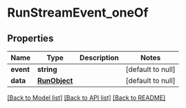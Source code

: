 # RunStreamEvent_oneOf

## Properties
Name | Type | Description | Notes
------------ | ------------- | ------------- | -------------
**event** | **string** |  | [default to null]
**data** | [**RunObject**](RunObject.md) |  | [default to null]

[[Back to Model list]](../README.md#documentation-for-models) [[Back to API list]](../README.md#documentation-for-api-endpoints) [[Back to README]](../README.md)


